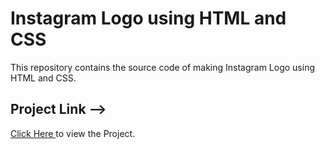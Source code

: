 # Instagram Logo using HTML and CSS
This repository contains the source code of making Instagram Logo using HTML and CSS.
<br>
<h2>Project Link --> </h2><span><a href="https://aniketkumar7.github.io/Instagram-Logo/"  target="_blank">Click Here </a> to view the Project.</span>
